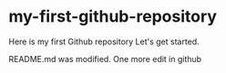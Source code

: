 # my-first-github-repository
Here is my first Github repository Let's get started.

README.md was modified. One more edit in github
